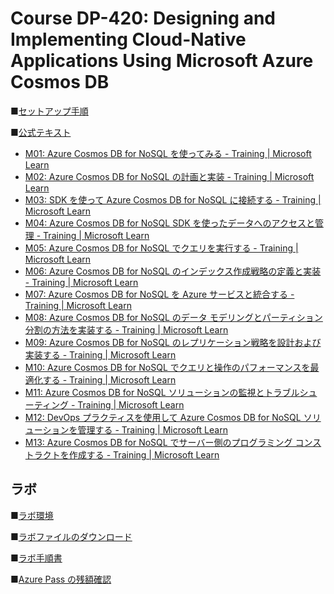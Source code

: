 # Course DP-420: Designing and Implementing Cloud-Native Applications Using Microsoft Azure Cosmos DB

■[セットアップ手順]()

■[公式テキスト](https://learn.microsoft.com/ja-jp/certifications/exams/dp-420)

* [M01: Azure Cosmos DB for NoSQL を使ってみる - Training | Microsoft Learn](https://learn.microsoft.com/ja-jp/training/paths/get-started-azure-cosmos-db-sql-api/)
* [M02: Azure Cosmos DB for NoSQL の計画と実装 - Training | Microsoft Learn](https://learn.microsoft.com/ja-jp/training/paths/plan-implement-azure-cosmos-db-sql-api/)
* [M03: SDK を使って Azure Cosmos DB for NoSQL に接続する - Training | Microsoft Learn](https://learn.microsoft.com/ja-jp/training/paths/connect-to-azure-cosmos-db-sql-api-sdk/)
* [M04: Azure Cosmos DB for NoSQL SDK を使ったデータへのアクセスと管理 - Training | Microsoft Learn](https://learn.microsoft.com/ja-jp/training/paths/access-manage-data-azure-cosmos-db-sql-api-sdks/)
* [M05: Azure Cosmos DB for NoSQL でクエリを実行する - Training | Microsoft Learn](https://learn.microsoft.com/ja-jp/training/paths/execute-queries-azure-cosmos-db-sql-api/)
* [M06: Azure Cosmos DB for NoSQL のインデックス作成戦略の定義と実装 - Training | Microsoft Learn](https://learn.microsoft.com/ja-jp/training/paths/define-implement-indexing-strategy-cosmos-db-sql-api/)
* [M07: Azure Cosmos DB for NoSQL を Azure サービスと統合する - Training | Microsoft Learn](https://learn.microsoft.com/ja-jp/training/paths/integrate-azure-cosmos-db-sql-api-azure-services/)
* [M08: Azure Cosmos DB for NoSQL のデータ モデリングとパーティション分割の方法を実装する - Training | Microsoft Learn](https://learn.microsoft.com/ja-jp/training/paths/implement-modeling-partitioning-azure-cosmos-db-sql-api/)
* [M09: Azure Cosmos DB for NoSQL のレプリケーション戦略を設計および実装する - Training | Microsoft Learn](https://learn.microsoft.com/ja-jp/training/paths/design-implement-replication-strategy-cosmos-db-sql-api/)
* [M10: Azure Cosmos DB for NoSQL でクエリと操作のパフォーマンスを最適化する - Training | Microsoft Learn](https://learn.microsoft.com/ja-jp/training/paths/optimize-query-performance-azure-cosmos-db-sql-api/)
* [M11: Azure Cosmos DB for NoSQL ソリューションの監視とトラブルシューティング - Training | Microsoft Learn](https://learn.microsoft.com/ja-jp/training/paths/monitor-troubleshoot-azure-cosmos-db-sql-api-solution/)
* [M12: DevOps プラクティスを使用して Azure Cosmos DB for NoSQL ソリューションを管理する - Training | Microsoft Learn](https://learn.microsoft.com/ja-jp/training/paths/manage-cosmos-db-sql-api-solution-using-devops-practices/)
* [M13: Azure Cosmos DB for NoSQL でサーバー側のプログラミング コンストラクトを作成する - Training | Microsoft Learn](https://learn.microsoft.com/ja-jp/training/paths/create-server-side-programming-azure-cosmos-db-sql-api/)


## ラボ

■[ラボ環境](https://aka.ms/lab-env)

■[ラボファイルのダウンロード](https://github.com/MicrosoftLearning/dp-420-cosmos-db-dev/archive/refs/heads/main.zip)

■[ラボ手順書](https://sakkuru.github.io/dp-420-cosmos-db-dev.ja-JP/)

■[Azure Pass の残額確認](https://www.microsoftazuresponsorships.com/)

